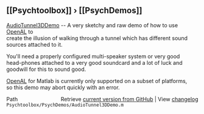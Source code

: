 ## [[Psychtoolbox]] &#8250; [[PsychDemos]]

[AudioTunnel3DDemo](AudioTunnel3DDemo) -- A very sketchy and raw demo of how to use [OpenAL](OpenAL) to  
create the illusion of walking through a tunnel which has different sound  
sources attached to it.  
  
You'll need a properly configured multi-speaker system or very good  
head-phones attached to a very good soundcard and a lot of luck and  
goodwill for this to sound good.  
  
[OpenAL](OpenAL) for Matlab is currently only supported on a subset of platforms,  
so this demo may abort quickly with an error.  
  




<div class="code_header" style="text-align:right;">
  <span style="float:left;">Path&nbsp;&nbsp;</span> <span class="counter">Retrieve <a href=
  "https://raw.github.com/Psychtoolbox-3/Psychtoolbox-3/beta/Psychtoolbox/PsychDemos/AudioTunnel3DDemo.m">current version from GitHub</a> | View <a href=
  "https://github.com/Psychtoolbox-3/Psychtoolbox-3/commits/beta/Psychtoolbox/PsychDemos/AudioTunnel3DDemo.m">changelog</a></span>
</div>
<div class="code">
  <code>Psychtoolbox/PsychDemos/AudioTunnel3DDemo.m</code>
</div>


